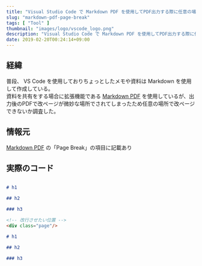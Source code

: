 ```yaml
---
title: "Visual Studio Code で Markdown PDF を使用してPDF出力する際に任意の場所で改行させる"
slug: "markdown-pdf-page-break"
tags: [ "Tool" ]
thumbnail: "images/logo/vscode_logo.png"
description: "Visual Studio Code で Markdown PDF を使用してPDF出力する際に任意の場所で改行させる方法 経緯 普段、 VS Code を使用しておりちょっとしたメモや資料は Markdown を使用して作成しているが出力後のPDFで改ページが微妙な場所でされてしまったため任意の場所で改ページできないか調査した。"
date: 2019-02-20T00:24:14+09:00
---
```


## 経緯

普段、 VS Code を使用しておりちょっとしたメモや資料は Markdown を使用して作成している。  
資料を共有をする場合に拡張機能である [Markdown PDF](https://marketplace.visualstudio.com/items?itemName=yzane.markdown-pdf) を使用しているが、出力後のPDFで改ページが微妙な場所でされてしまったため任意の場所で改ページできないか調査した。

## 情報元

[Markdown PDF](https://marketplace.visualstudio.com/items?itemName=yzane.markdown-pdf) の「Page Break」の項目に記載あり

## 実際のコード

```md

# h1

## h2

### h3

<!-- 改行させたい位置 -->
<div class="page"/>

# h1

## h2

### h3

```
